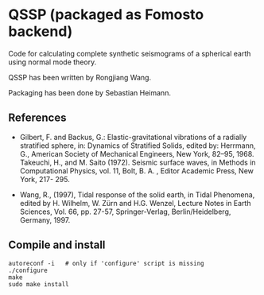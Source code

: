 # QSSP (packaged as Fomosto backend)

Code for calculating complete synthetic seismograms of a spherical earth using
normal mode theory.

QSSP has been written by Rongjiang Wang.

Packaging has been done by Sebastian Heimann.

## References

- Gilbert, F. and Backus, G.: Elastic-gravitational vibrations of a radially
  stratified sphere, in: Dynamics of Stratified Solids, edited by: Herrmann,
  G., American Society of Mechanical Engineers, New York, 82–95, 1968.
  Takeuchi, H., and M. Saito (1972). Seismic surface waves, in Methods in
  Computational Physics, vol. 11, Bolt, B. A. , Editor Academic Press, New
  York, 217- 295. 

- Wang, R., (1997), Tidal response of the solid earth, in Tidal Phenomena,
  edited by H. Wilhelm, W. Zürn and H.G. Wenzel, Lecture Notes in Earth
  Sciences, Vol. 66, pp. 27-57, Springer-Verlag, Berlin/Heidelberg, Germany,
  1997.

## Compile and install

```
autoreconf -i   # only if 'configure' script is missing
./configure
make
sudo make install
```

